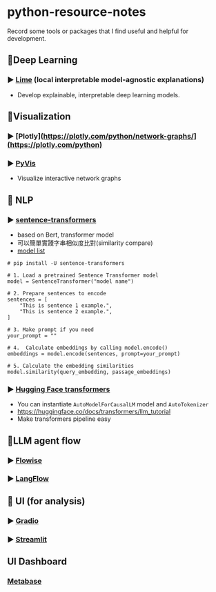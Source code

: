 # python-resource-notes
Record some tools or packages that I find useful and helpful for development.





## 🔻Deep Learning
### ▶︎ [Lime](https://github.com/marcotcr/lime) (local interpretable model-agnostic explanations)
- Develop explainable, interpretable deep learning models.

## 🔻Visualization
### ▶︎ [Plotly](https://plotly.com/python/network-graphs/](https://plotly.com/python)
### ▶︎ [PyVis](https://towardsdatascience.com/pyvis-visualize-interactive-network-graphs-in-python-77e059791f01)
- Visualize interactive network graphs


## 🔻 NLP

### ▶︎ [sentence-transformers](https://github.com/UKPLab/sentence-transformers)
- based on Bert, transformer model
- 可以簡單實踐字串相似度比對(similarity compare)
- [model list](https://www.sbert.net/docs/sentence_transformer/pretrained_models.html)
```python=
# pip install -U sentence-transformers

# 1. Load a pretrained Sentence Transformer model
model = SentenceTransformer("model name")

# 2. Prepare sentences to encode
sentences = [
    "This is sentence 1 example.",
    "This is sentence 2 example.",
]

# 3. Make prompt if you need
your_prompt = ""

# 4.  Calculate embeddings by calling model.encode()
embeddings = model.encode(sentences, prompt=your_prompt)

# 5. Calculate the embedding similarities
model.similarity(query_embedding, passage_embeddings)
```



### ▶︎ [Hugging Face transformers ](https://github.com/huggingface/transformers)
- You can instantiate ```AutoModelForCausalLM``` model and  ```AutoTokenizer``` 
- https://huggingface.co/docs/transformers/llm_tutorial
- Make transformers pipeline easy





## 🔻LLM agent flow
### ▶︎ [Flowise](https://github.com/FlowiseAI/Flowise)
### ▶︎ [LangFlow](https://github.com/langflow-ai/langflow)


## 🔻 UI (for analysis)
### ▶︎ [Gradio](https://github.com/gradio-app/gradio)

### ▶︎ [Streamlit](https://github.com/streamlit/streamlit)


##  UI Dashboard
### [Metabase](https://www.metabase.com/)

